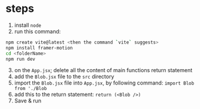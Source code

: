 # steps

1. install `node`
2. run this command:

```bash
npm create vite@latest <then the command `vite` suggests>
npm install framer-motion
cd <folderName>
npm run dev
```

3. on the `App.jsx`; delete all the content of main functions return statement
4. add the `Blob.jsx` file to the `src` directory
5. import the `Blob.jsx` file into `App.jsx`, by following command:
   `import Blob from './Blob`
6. add this to the return statement:
   `return (<Blob />)`
7. Save & run
